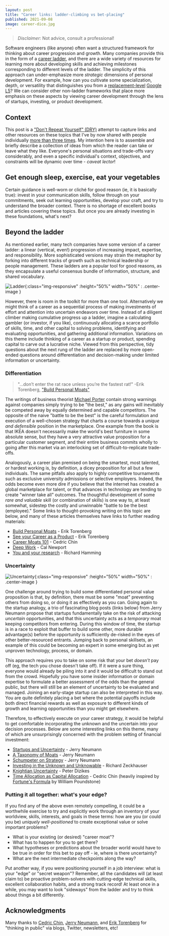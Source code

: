 ```yaml
---
layout: post
title: "Career links: ladder-climbing vs bet-placing"
published: 2021-09-08
image: career-dice.jpg
---
```


> *Disclaimer:* Not advice, consult a professional!

Software engineers (like anyone) often want a structured framework for
thinking about career progression and growth. Many companies provide
this in the form of a
[career ladder](https://www.levels.fyi/blog/what-are-career-levels-ladders.html),
and there are a wide variety of resources for learning more about
developing skills and achieving milestones corresponding to different
levels of the ladder. The simplicity of this approach can
under-emphasize more _strategic_ dimensions of personal
development. For example, how can you cultivate some specialization,
depth, or versatility that distinguishes you from a
[replacement-level](https://en.wikipedia.org/wiki/Value_over_replacement_player)
[Google L5](https://www.levels.fyi/?compare=Google,Facebook,Microsoft&track=Software%20Engineer)?
We can consider other non-ladder frameworks that place more emphasis
on these aspects by viewing career development through the lens of
startups, investing, or product development.

## Context

This post is a
["Don't Repeat Yourself" (DRY)](https://en.wikipedia.org/wiki/Don%27t_repeat_yourself)
attempt to capture links and other resources on these topics that I've
by now shared with people individually
[more than three times](https://en.wikipedia.org/wiki/Rule_of_three_(computer_programming)). My
intention here is to assemble and briefly describe a collection of
ideas from which the reader can take or leave what they
like. Everyone's personal situations and trade-offs vary considerably,
and even a specific individual's context, objectives, and constraints
will be dynamic over time - _caveat lector_!

## Get enough sleep, exercise, eat your vegetables

Certain guidance is well-worn or cliché for good reason (ie, it is
basically true): invest in your communication skills, follow through
on your commitments, seek out learning opportunities, develop your
craft, and try to understand the broader context. There is no shortage
of excellent books and articles covering these topics. But once you
are already investing in these foundations, what's next?

## Beyond the ladder

As mentioned earlier, many tech companies have some version of a
career ladder: a linear (vertical, even!) progression of increasing
impact, expertise, and responsibility. More sophisticated versions may
strain the metaphor by forking into different tracks of growth such as
technical leadership or people management. These ladders are a popular
tool for good reasons, as they encapsulate a useful consensus bundle
of information, structure, and shared vocabulary.

![Ladder](/assets/img/ladder.jpg){:class="img-responsive" :height="50%" width="50%" : .center-image }

However, there is room in the toolkit for more than one
tool. Alternatively we might think of a career as a sequential process
of making investments of effort and attention into uncertain endeavors
over time. Instead of a diligent climber making cumulative progress up
a ladder, imagine a calculating gambler (or investor, if you like),
continuously allocating a scarce portfolio of skills, time, and other
capital to solving problems, identifying and evaluating opportunities,
and gathering additional information.  Variations on this theme
include thinking of a career as a startup or product, spending capital
to carve out a lucrative niche. Viewed from this perspective, tidy
questions about the next rung of the ladder are replaced by more
open-ended questions around differentiation and decision-making under
limited information or uncertainty.

### Differentiation

> "...don’t enter the rat race unless you’re the fastest rat!" -Erik Torenberg, ["Build Personal Moats"](https://eriktorenberg.substack.com/p/build-personal-moats)

The writings of business theorist
[Michael Porter](https://www.amazon.com/Understanding-Michael-Porter-Essential-Competition/dp/1422160599)
contain strong warnings against companies simply trying to be "the
best," as any gains will inevitably be competed away by equally
determined and capable competitors. The opposite of the naive "battle
to be the best" is the careful formulation and execution of a
well-chosen strategy that charts a course towards a _unique and
defensible_ position in the marketplace. One example from the book is
that IKEA doesn't necessarily make the world's best furniture in some
absolute sense, but they have a very attractive value proposition for
a particular customer segment, and their entire business commits
wholly to going after this market via an interlocking set of
difficult-to-replicate trade-offs.

Analogously, a career plan premised on being the smartest, most
talented, or hardest working is, by definition, a dicey proposition
for all but a few individuals. The same pitfalls also apply to highly
competitive tournaments such as exclusive university admissions or
selective employers. Indeed, the odds become even more dire if you
believe that the internet has created a global marketplace for talent,
or that advances in technology are tending to create "winner take all"
outcomes. The thoughtful development of some _rare and valuable_ skill
(or combination of skills) is one way to, at least somewhat, sidestep
the costly and unwinnable "battle to be the best (employee)." Some
links to thought-provoking writing on this topic are below, and many
of these articles themselves have links to further reading materials:

- [Build Personal Moats](https://eriktorenberg.substack.com/p/build-personal-moats) -
Erik Torenberg
- [See your Career as a Product](https://eriktorenberg.substack.com/p/see-your-career-as-a-product) -
Erik Torenberg
- [Career Moats 101](https://commoncog.com/blog/career-moats-101/) - Cedric Chin
- [Deep Work](https://www.calnewport.com/books/deep-work/) - Cal Newport
- [You and your research](https://www.cs.virginia.edu/~robins/YouAndYourResearch.html) - Richard Hamming

### Uncertainty

![Uncertainty](/assets/img/uncertainty.png){:class="img-responsive" :height="50%" width="50%" : .center-image }

One challenge around trying to build some differentiated personal
value proposition is that, by definition, there must be some "moat"
preventing others from doing so, or doing it as effectively as you
can.  Going again to the startup analogy, a trio of fascinating blog
posts (links below) from Jerry Neumann propose that startups
fundamentally take on the risk of attacking _uncertain_ opportunities,
and that this uncertainty acts as a _temporary_ moat keeping
competitors from entering. During this window of time, the startup is
in a race to exploit that buffer to build some other, more durable
advantage(s) before the opportunity is sufficiently de-risked in the
eyes of other better-resourced entrants. Jumping back to personal
skillsets, an example of this could be becoming an expert in some
emerging but as yet unproven technology, process, or domain.

This approach requires you to take on some risk that your bet
_doesn't_ pay off (eg, the tech you chose doesn't take off). If it
were a sure thing, everyone would already be piling into it and it
would be difficult to stand out from the crowd. Hopefully you have
some insider information or domain expertise to formulate a better
assessment of the odds than the general public, but there will still
be an element of uncertainty to be evaluated and managed. Joining an
early-stage startup can also be interpreted in this way. You are quite
definitely placing a bet where the potential payoffs include both
direct financial rewards as well as exposure to different kinds of
growth and learning opportunities than you might get elsewhere.

Therefore, to effectively execute on your career strategy, it would be
helpful to get comfortable incorporating the unknown and the uncertain
into your decision processes. Below are some interesting links on this
theme, many of which are unsurprisingly concerned with the problem
setting of financial investment:

- [Startups and Uncertainty](https://reactionwheel.net/2019/11/startups-and-uncertainty.html) - Jerry Neumann
- [A Taxonomy of Moats](http://reactionwheel.net/2019/09/a-taxonomy-of-moats.html) - Jerry Neumann
- [Schumpeter on Strategy](http://reactionwheel.net/2019/01/schumpeter-on-strategy.html) - Jerry Neumann
- [Investing in the Unknown and Unknowable](https://scholar.harvard.edu/rzeckhauser/publications/investing-unknown-and-unknowable) - Richard Zeckhauser
- [Knightian Uncertainty](https://news.mit.edu/2010/explained-knightian-0602) - Peter Dizikes
- [Time Allocation as Capital Allocation](https://commoncog.com/blog/time-allocation-as-capital-allocation/) - Cedric Chin (heavily inspired by [Fortune's Formula](https://www.amazon.com/Fortunes-Formula-Scientific-Betting-Casinos/dp/0809045990) by William Poundstone)

### Putting it all together: what's your edge?

If you find any of the above even remotely compelling, it could be a
worthwhile exercise to try and explicitly work through an inventory of
your worldview, skills, interests, and goals in these terms: how are
you (or could you be) _uniquely well-positioned_ to create exceptional
value or solve important problems?

- What is your existing (or desired) "career moat"? 
- What has to happen for you to get there? 
- What hypotheses or predictions about the broader world would have to
  be true in order for this bet to pay off - ie, where is there
  uncertainty?
- What are the next intermediate checkpoints along the way?

Put another way, if you were positioning yourself in a job interview:
what is your "edge" or "secret weapon"?  Remember, all the candidates
will (at least claim to) be proactive problem-solvers with
cutting-edge technical skills, excellent collaboration habits, and a
strong track record! At least once in a while, you may want to look
"sideways" from the ladder and try to think about things a bit
differently.

## Acknowledgments

Many thanks to [Cedric Chin](https://twitter.com/ejames_c),
[Jerry Neumann](https://twitter.com/ganeumann), and
[Erik Torenberg](https://twitter.com/eriktorenberg) for "thinking in
public" via blogs, Twitter, newsletters, etc!


